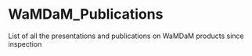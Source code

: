 # WaMDaM_Publications
List of all the presentations and publications on WaMDaM products since inspection 
